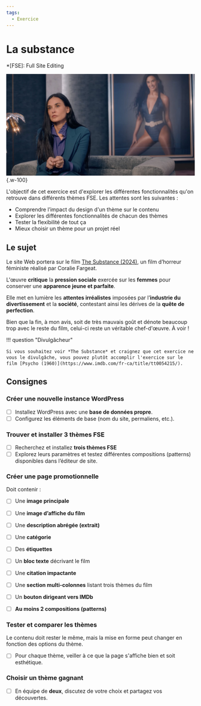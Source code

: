 ```yaml
---
tags:
  - Exercice
---
```


# La substance

*[FSE]: Full Site Editing

![](../assets/images/demi.jpg){.w-100}

L'objectif de cet exercice est d'explorer les différentes fonctionnalités qu'on retrouve dans différents thèmes FSE. Les attentes sont les suivantes :

* Comprendre l’impact du design d'un thème sur le contenu
* Explorer les différentes fonctionnalités de chacun des thèmes
* Tester la flexibilité de tout ça
* Mieux choisir un thème pour un projet réel

## Le sujet

Le site Web portera sur le film [The Substance (2024)](https://www.imdb.com/fr/title/tt17526714/), un film d’horreur féministe réalisé par Coralie Fargeat.

L'œuvre **critique** la **pression sociale** exercée sur les **femmes** pour conserver une **apparence jeune et parfaite**.

Elle met en lumière les **attentes irréalistes** imposées par l’**industrie du divertissement** et la **société**, contestant ainsi les dérives de la **quête de perfection**.

Bien que la fin, à mon avis, soit de très mauvais goût et dénote beaucoup trop avec le reste du film, celui-ci reste un véritable chef-d'œuvre. À voir !

!!! question "Divulgâcheur"

    Si vous souhaitez voir *The Substance* et craignez que cet exercice ne vous le divulgâche, vous pouvez plutôt accomplir l'exercice sur le film [Psycho (1960)](https://www.imdb.com/fr-ca/title/tt0054215/).

## Consignes

### Créer une nouvelle instance WordPress

- [ ] Installez WordPress avec une **base de données propre**.
- [ ] Configurez les éléments de base (nom du site, permaliens, etc.).

### Trouver et installer 3 thèmes FSE

- [ ] Recherchez et installez **trois thèmes FSE**
- [ ] Explorez leurs paramètres et testez différentes compositions (patterns) disponibles dans l’éditeur de site.

### Créer une page promotionnelle

Doit contenir :

- [ ] Une **image principale**
- [ ] Une **image d’affiche du film**
- [ ] Une **description abrégée (extrait)**
- [ ] Une **catégorie**
- [ ] Des **étiquettes**

- [ ] Un **bloc texte** décrivant le film
- [ ] Une **citation impactante**
- [ ] Une **section multi-colonnes** listant trois thèmes du film
- [ ] Un **bouton dirigeant vers IMDb**
- [ ] **Au moins 2 compositions (patterns)**

### Tester et comparer les thèmes

Le contenu doit rester le même, mais la mise en forme peut changer en fonction des options du thème.

- [ ] Pour chaque thème, veiller à ce que la page s'affiche bien et soit esthétique.

### Choisir un thème gagnant

- [ ] En équipe de **deux**, discutez de votre choix et partagez vos découvertes.
